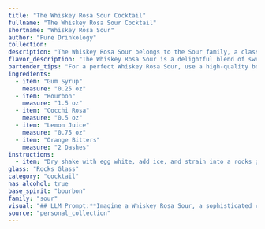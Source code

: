 ```yaml
---
title: "The Whiskey Rosa Sour Cocktail"
fullname: "The Whiskey Rosa Sour Cocktail"
shortname: "Whiskey Rosa Sour"
author: "Pure Drinkology"
collection:
description: "The Whiskey Rosa Sour belongs to the Sour family, a classic cocktail category characterized by a base spirit, citrus juice, and sweetener.  This particular twist draws inspiration from the classic Whiskey Sour, substituting traditional sugar with Gum Syrup and adding the floral and slightly bitter notes of Cocchi Rosa. "
flavor_description: "The Whiskey Rosa Sour is a delightful blend of sweet and tart with a floral edge. The Bourbon provides a warm, robust base, while the Cocchi Rosa adds a delicate, rose-infused sweetness.  Lemon juice brings a bright acidity, balanced by the subtle bitterness of orange bitters.  The gum syrup adds a touch of velvety texture, creating a smooth, well-rounded cocktail. "
bartender_tips: "For a perfect Whiskey Rosa Sour, use a high-quality bourbon and fresh lemon juice. Shake vigorously with ice to chill and emulsify the ingredients. The gum syrup adds body and sweetness, so adjust it to your preference. A dash of orange bitters elevates the flavor profile. Finally, strain into a chilled coupe glass and garnish with a lemon twist for a beautiful and delicious cocktail. "
ingredients:
  - item: "Gum Syrup"
    measure: "0.25 oz"
  - item: "Bourbon"
    measure: "1.5 oz"
  - item: "Cocchi Rosa"
    measure: "0.5 oz"
  - item: "Lemon Juice"
    measure: "0.75 oz"
  - item: "Orange Bitters"
    measure: "2 Dashes"
instructions:
  - item: "Dry shake with egg white, add ice, and strain into a rocks glass."
glass: "Rocks Glass"
category: "cocktail"
has_alcohol: true
base_spirit: "bourbon"
family: "sour"
visual: "## LLM Prompt:**Imagine a Whiskey Rosa Sour, a sophisticated cocktail that embodies the essence of both citrus and floral notes.  Describe its appearance, paying attention to the following details:*** **Color:** Is it a deep amber, a vibrant pink, or something in between? How does the light play off the surface?* **Texture:** Is it smooth and silky, or does it have a slight froth on top? What about any remaining ice cubes?* **Garnish:**  Does the glass have a simple orange twist, a delicate lemon wheel, or something more unique?  How does the garnish interact with the rest of the drink?* **Overall aesthetic:**  Is the cocktail elegant and refined, or playful and vibrant?  Does it evoke a specific mood or feeling? **Focus on using vivid imagery and evocative language to paint a picture of the Whiskey Rosa Sour's appearance.  Please provide a detailed description that a reader can truly visualize.** "
source: "personal_collection"
---
```


